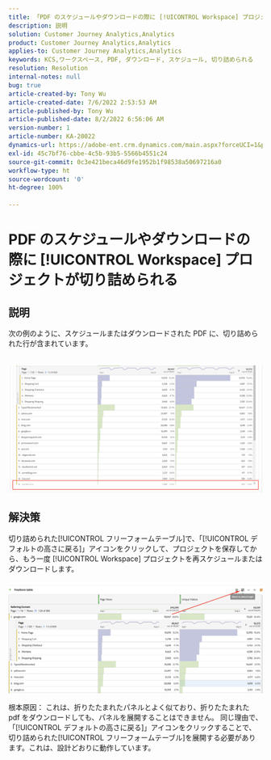 ```yaml
---
title: 「PDF のスケジュールやダウンロードの際に [!UICONTROL Workspace] プロジェクトが切り詰められる」
description: 説明
solution: Customer Journey Analytics,Analytics
product: Customer Journey Analytics,Analytics
applies-to: Customer Journey Analytics,Analytics
keywords: KCS,ワークスペース, PDF, ダウンロード, スケジュール, 切り詰められる
resolution: Resolution
internal-notes: null
bug: true
article-created-by: Tony Wu
article-created-date: 7/6/2022 2:53:53 AM
article-published-by: Tony Wu
article-published-date: 8/2/2022 6:56:06 AM
version-number: 1
article-number: KA-20022
dynamics-url: https://adobe-ent.crm.dynamics.com/main.aspx?forceUCI=1&pagetype=entityrecord&etn=knowledgearticle&id=0a8bd2d7-d6fc-ec11-82e5-000d3a3b090d
exl-id: 45c7bf76-cbbe-4c5b-93b5-5566b4551c24
source-git-commit: 0c3e421beca46d9fe1952b1f98538a50697216a0
workflow-type: ht
source-wordcount: '0'
ht-degree: 100%

---
```


# PDF のスケジュールやダウンロードの際に [!UICONTROL Workspace] プロジェクトが切り詰められる

## 説明

次の例のように、スケジュールまたはダウンロードされた PDF に、切り詰められた行が含まれています。<br><br>
<br>![](assets/___140e6ba7-d7fc-ec11-82e5-000d3a3b090d___.png)

## 解決策


切り詰められた[!UICONTROL フリーフォームテーブル]で、「[!UICONTROL デフォルトの高さに戻る]」アイコンをクリックして、プロジェクトを保存してから、もう一度 [!UICONTROL Workspace] プロジェクトを再スケジュールまたはダウンロードします。

![](assets/e9fea250-d7fc-ec11-82e5-000d3a3b090d.png)

根本原因：
これは、折りたたまれたパネルとよく似ており、折りたたまれた pdf をダウンロードしても、パネルを展開することはできません。
同じ理由で、「[!UICONTROL デフォルトの高さに戻る]」アイコンをクリックすることで、切り詰められた[!UICONTROL フリーフォームテーブル]を展開する必要があります。これは、設計どおりに動作しています。
